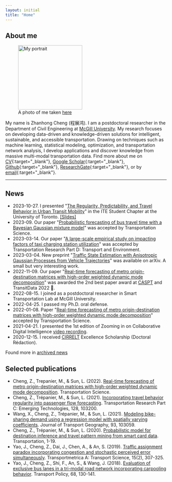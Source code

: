 ```yaml
---
layout: initial
title: "Home"
---
```


## About me

<figure class="right">
  <img src="assets/images/zhanhong.jpg" width="200" alt="My portrait"/>
  <figcaption>A photo of me taken <a href="https://goo.gl/maps/55mTwwm9Pfy7hUMZ6" target="_blank">here</a></figcaption>
</figure>

My name is Zhanhong Cheng (程展鸿). I am a postdoctoral researcher in the Department of Civil Engineering at [McGill University](https://www.mcgill.ca/).
My research focuses on developing data-driven and knowledge-driven solutions for intelligent, sustainable, and accessible transportation. Drawing on techniques such as machine learning, statistical modeling, optimization, and transportation network analysis, I develop applications and discover knowledge from massive multi-modal transportation data. Find more about me on [CV](../assets/files/ZhanhongCV.pdf){:target="_blank"}, [Google Scholar](https://scholar.google.com/citations?user=YhrxIBAAAAAJ&hl=en){:target="_blank"}, [Github](https://github.com/chengzhanhong){:target="_blank"}, [ResearchGate](https://www.researchgate.net/profile/Zhanhong_Cheng2){:target="_blank"}, or by [email](mailto:zhanhong.cheng@mail.mcgill.ca){:target="_blank"}.

--------------

## News

- 2023-10-27. I presented "[The Regularity, Predictability, and Travel Behavior in Urban Transit Mobility](https://www.linkedin.com/posts/ut-ite_join-us-on-friday-for-our-weekly-seminar-activity-7122355073422163968-mfNQ/)" in the ITE Student Chapter at the University of Toronto. [[Slides]](assets\files\UT-ite-urban-transit-mobility.pdf)
- 2023-09. Our paper "[Probabilistic forecasting of bus travel time with a Bayesian Gaussian mixture model](https://arxiv.org/abs/2206.06915)" was accepted by Transportation Science.
- 2023-03-14. Our paper "[A large-scale empirical study on impacting factors of taxi charging station utilization](https://doi.org/10.1016/j.trd.2023.103687)" was accepted by Transportation Research Part D: Transport and Environment.
- 2023-03-04. New preprint "[Traffic State Estimation with Anisotropic Gaussian Processes from Vehicle Trajectories](https://arxiv.org/abs/2303.02311)" was available on arXiv. A small but very interesting work.
- 2022-11-09. Our paper "[Real-time forecasting of metro origin-destination matrices with high-order weighted dynamic mode decomposition](https://doi.org/10.1287/trsc.2022.1128)" was awarded the 2nd best paper award at [CASPT](http://www.caspt.org/) and TransitData 2022 🏅.
- 2022-08-15. I joined as a postdoctoral researcher in Smart Transportation Lab at McGill University.
- 2022-04-25. I passed my Ph.D. oral defense.
- 2022-01-08. Paper "[Real-time forecasting of metro origin-destination matrices with high-order weighted dynamic mode decomposition](https://doi.org/10.1287/trsc.2022.1128)" accepted by Transportation Science.
- 2021-04-21. I presented the 1st edition of Zooming in on Collaborative Digital Intelligence [video recording](https://youtu.be/xLuYrb_mmdM).
- 2020-12-15. I received [CIRRELT](https://www.cirrelt.ca/) Excellence Scholarship (Doctoral Rédaction).

Found more in [archived news](_posts/2020-11-08-archived-news.md)


## Selected publications
- Cheng, Z., Trepanier, M., & Sun, L. (2022). [Real-time forecasting of metro origin-destination matrices with high-order weighted dynamic mode decomposition](https://doi.org/10.1287/trsc.2022.1128). Transportation Science.
- Cheng, Z., Trépanier, M., & Sun, L. (2021). [Incorporating travel behavior regularity into passenger flow forecasting](https://doi.org/10.1016/j.trc.2021.103200). Transportation Research Part C: Emerging Technologies, 128, 103200.
- Wang, X., Cheng, Z., Trépanier, M., & Sun, L. (2021). [Modeling bike-sharing demand using a regression model with spatially varying coefficients](https://doi.org/10.1016/j.jtrangeo.2021.103059). Journal of Transport Geography, 93, 103059.
- Cheng, Z., Trépanier, M., & Sun, L. (2020). [Probabilistic model for destination inference and travel pattern mining from smart card data](https://doi.org/10.1007/s11116-020-10120-0). Transportation, 1-19.
- Yao, J., Cheng, Z., Dai, J., Chen, A., & An, S. (2019). [Traffic assignment paradox incorporating congestion and stochastic perceived error simultaneously](https://doi.org/10.1080/23249935.2018.1474962). Transportmetrica A: Transport Science, 15(2), 307-325.
- Yao, J., Cheng, Z., Shi, F., An, S., & Wang, J. (2018). [Evaluation of exclusive bus lanes in a tri-modal road network incorporating carpooling behavior](https://doi.org/10.1016/j.tranpol.2018.05.001). Transport Policy, 68, 130-141.